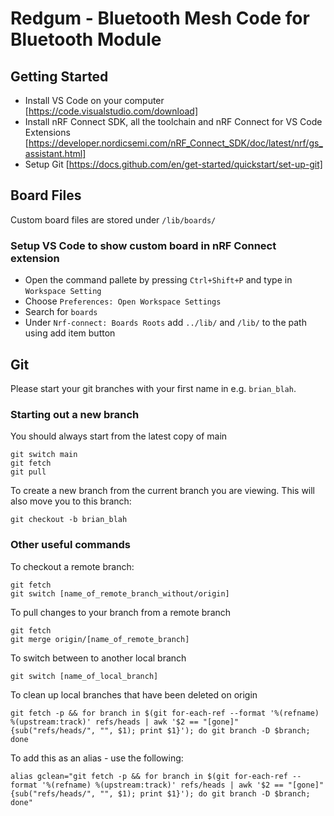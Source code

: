 # Redgum - Bluetooth Mesh Code for Bluetooth Module

## Getting Started

* Install VS Code on your computer [https://code.visualstudio.com/download]
* Install nRF Connect SDK, all the toolchain and nRF Connect for VS Code Extensions [https://developer.nordicsemi.com/nRF_Connect_SDK/doc/latest/nrf/gs_assistant.html]
* Setup Git [https://docs.github.com/en/get-started/quickstart/set-up-git]

## Board Files

Custom board files are stored under `/lib/boards/`

### Setup VS Code to show custom board in nRF Connect extension

* Open the command pallete by pressing `Ctrl+Shift+P` and type in `Workspace Setting`
* Choose `Preferences: Open Workspace Settings`
* Search for `boards`
* Under `Nrf-connect: Boards Roots` add `../lib/` and `/lib/` to the path using add item button

## Git

Please start your git branches with your first name in e.g. `brian_blah`.

### Starting out a new branch

You should always start from the latest copy of main
```shell
git switch main
git fetch
git pull
```

To create a new branch from the current branch you are viewing. This will also move you to this branch:
```shell
git checkout -b brian_blah
```

### Other useful commands

To checkout a remote branch:

```shell
git fetch
git switch [name_of_remote_branch_without/origin]
```

To pull changes to your branch from a remote branch

```shell
git fetch
git merge origin/[name_of_remote_branch]
```

To switch between to another local branch

```shell
git switch [name_of_local_branch]
```

To clean up local branches that have been deleted on origin

```shell
git fetch -p && for branch in $(git for-each-ref --format '%(refname) %(upstream:track)' refs/heads | awk '$2 == "[gone]" {sub("refs/heads/", "", $1); print $1}'); do git branch -D $branch; done
```

To add this as an alias - use the following:

```shell
alias gclean="git fetch -p && for branch in $(git for-each-ref --format '%(refname) %(upstream:track)' refs/heads | awk '$2 == "[gone]" {sub("refs/heads/", "", $1); print $1}'); do git branch -D $branch; done"
```
